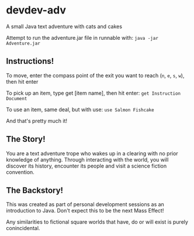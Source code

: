 # devdev-adv
A small Java text adventure with cats and cakes

Attempt to run the adventure.jar file in runnable with:
```java -jar Adventure.jar```

## Instructions!

To move, enter the compass point of the exit you want to reach (```n```, ```e```, ```s```, ```w```), then hit enter

To pick up an item, type get [item name], then hit enter: ```get Instruction Document```

To use an item, same deal, but with use: ```use Salmon Fishcake```

And that's pretty much it!

## The Story!

You are a text adventure trope who wakes up in a clearing with no prior knowledge of anything. Through interacting with the world, you will discover its history, encounter its people and visit a science fiction convention.

## The Backstory!

This was created as part of personal development sessions as an introduction to Java. Don't expect this to be the next Mass Effect!

Any similarities to fictional square worlds that have, do or will exist is purely conincidental.

